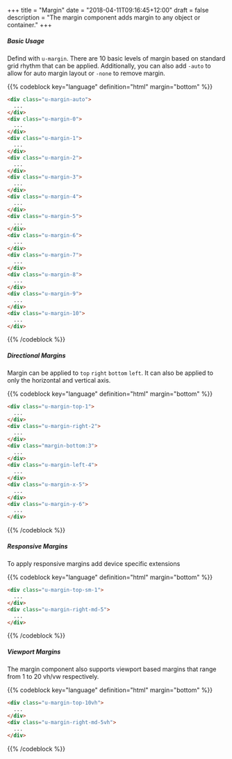 +++
title = "Margin"
date = "2018-04-11T09:16:45+12:00"
draft = false
description = "The margin component adds margin to any object or container."
+++

##### Basic Usage

Defind with `u-margin`. There are 10 basic levels of margin based on standard grid rhythm that can be applied. Additionally, you can also add `-auto` to allow for auto margin layout or `-none` to remove margin.

{{% codeblock key="language" definition="html" margin="bottom" %}}
```html
<div class="u-margin-auto">
  ...
</div>
<div class="u-margin-0">
  ...
</div>
<div class="u-margin-1">
  ...
</div>
<div class="u-margin-2">
  ...
</div>
<div class="u-margin-3">
  ...
</div>
<div class="u-margin-4">
  ...
</div>
<div class="u-margin-5">
  ...
</div>
<div class="u-margin-6">
  ...
</div>
<div class="u-margin-7">
  ...
</div>
<div class="u-margin-8">
  ...
</div>
<div class="u-margin-9">
  ...
</div>
<div class="u-margin-10">
  ...
</div>
```
{{% /codeblock %}}

##### Directional Margins

Margin can be applied to `top` `right` `bottom` `left`. It can also be applied to only the horizontal and vertical axis.

{{% codeblock key="language" definition="html" margin="bottom" %}}
```html
<div class="u-margin-top-1">
  ...
</div>
<div class="u-margin-right-2">
  ...
</div>
<div class="margin-bottom:3">
  ...
</div>
<div class="u-margin-left-4">
  ...
</div>
<div class="u-margin-x-5">
  ...
</div>
<div class="u-margin-y-6">
  ...
</div>
```
{{% /codeblock %}}

##### Responsive Margins

To apply responsive margins add device specific extensions

{{% codeblock key="language" definition="html" margin="bottom" %}}
```html
<div class="u-margin-top-sm-1">
  ...
</div>
<div class="u-margin-right-md-5">
  ...
</div>
```
{{% /codeblock %}}

##### Viewport Margins

The margin component also supports viewport based margins that range from 1 to 20 vh/vw respectively.

{{% codeblock key="language" definition="html" margin="bottom" %}}
```html
<div class="u-margin-top-10vh">
  ...
</div>
<div class="u-margin-right-md-5vh">
  ...
</div>
```
{{% /codeblock %}}
